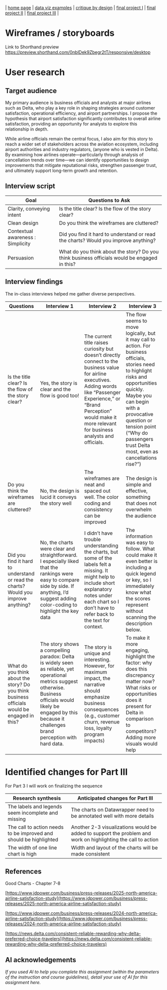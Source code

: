 | [home page](README.md) | [data viz examples](dataviz-examples) | [critique by design](critique-by-design) | [final project I](final-project-part-one) | [final project II](final-project-part-two) | [final project III](final-project-part-three) |

# Wireframes / storyboards

Link to Shorthand preview
https://preview.shorthand.com/0nblDek9Zbegr2tT/responsive/desktop

# User research 

## Target audience
My primary audience is business officials and analysts at major airlines such as Delta, who play a key role in shaping strategies around customer satisfaction, operational efficiency, and airport partnerships. I propose the hypothesis that airport satisfaction significantly contributes to overall airline satisfaction, providing an opportunity for analysts to explore this relationship in depth.

While airline officials remain the central focus, I also aim for this story to reach a wider set of stakeholders across the aviation ecosystem, including airport authorities and industry regulators, (anyone who is vested in Delta). By examining how airlines operate—particularly through analysis of cancellation trends over time—we can identify opportunities to design improvements that mitigate reputational risks, strengthen passenger trust, and ultimately support long-term growth and retention.



## Interview script


| Goal | Questions to Ask |
|------|------------------|
|  Clarity, conveying intent   |        Is the title clear? Is the flow of the story clear?      |
|  Clean design   |    Do you think the wireframes are cluttered?              |
|  Contextual awareness : Simplicity   |      Did you find it hard to understand or read the charts? Would you improve anything?             |
|  Persuasion  |        What do you think about the story? Do you think business officials would be engaged in this?         |


## Interview findings

The in-class interviews helped me gather diverse perspectives.

| Questions               | Interview 1 | Interview 2 | Interview 3 |
|-------------------------|--------------------------------|-------------|-------------|
|  Is the title clear? Is the flow of the story clear?   |   Yes, the story is clear and the flow is good too!      |   The current title raises curiosity but doesn’t directly connect to the business value for airline executives. Adding words like “Passenger Experience,” or “Brand Perception” would make it more relevant for business analysts and officials.          |    The flow seems to move logically, but it may call to action. For business officials, stories need to highlight risks and opportunities quickly. Maybe you can begin with a provocative question or tension point (“Why do passengers trust Delta most, even as cancellations rise?”)         |
| Do you think the wireframes are cluttered?        |    No, the design is lucid it conveys the story well                            |     The wireframes are neat and spaced out well. The color coding and consistency can be improved        |     The design is simple and effective, something that does not overwhelm the audience         |
|  Did you find it hard to understand or read the charts? Would you improve anything?     |    No, the charts were clear and straightforward. I especially liked that the rankings were easy to compare side by side. If anything, I’d suggest adding color-coding to highlight the key data     |      I didn’t have trouble understanding the charts, but some of the labels felt a missing. It might help to include short explanatory notes under each chart so I don’t have to refer back to the text for context.       |     The information was easy to follow. What could make it even better is including a quick legend or key, so I immediately know what the scores represent without scanning the description below.        |
|  What do you think about the story? Do you think business officials would be engaged in this?       |    The story shows a compelling paradox: Delta is widely seen as reliable, yet operational metrics suggest otherwise. Business officials would likely be engaged by this because it challenges brand perception with hard data.                         |     The story is unique and interesting. However, for maximum impact, the narrative should emphasize business consequences (e.g., customer churn, revenue loss, loyalty program impacts)          |     To make it more engaging, highlight the factor: why does this discrepancy matter now? What risks or opportunities does it present for Delta in comparison to competitors? Adding more visuals would help   |


# Identified changes for Part III 

For Part 3 I will work on finalizing the sequence

| Research synthesis                       | Anticipated changes for Part III                                                |
|------------------------------------------|---------------------------------------------------------------------------------|
| The labels and legends seem incomplete and missing  | The charts on Datawrapper need to be annotated well with more details |
| The call to action needs to be improved and should be highlighted     |       Another 2-3 visualizations would be added to  support the problem and work on highlighting the call to action                                                                         |
|                        The width of one line chart is high                  |   Width and layout of the charts will be made consistent |



## References

Good Charts - Chapter 7-8

[https://www.jdpower.com/business/press-releases/2025-north-america-airline-satisfaction-study](https://www.jdpower.com/business/press-releases/2025-north-america-airline-satisfaction-study)

[https://www.jdpower.com/business/press-releases/2024-north-america-airline-satisfaction-study](https://www.jdpower.com/business/press-releases/2024-north-america-airline-satisfaction-study)

[https://news.delta.com/consistent-reliable-rewarding-why-delta-preferred-choice-travelers](https://news.delta.com/consistent-reliable-rewarding-why-delta-preferred-choice-travelers)

## AI acknowledgements
_If you used AI to help you complete this assignment (within the parameters of the instruction and course guidelines), detail your use of AI for this assignment here._

